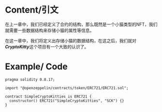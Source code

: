 # Content/引文

在上一章中，我们已经定义了合约的结构，那么既然是一个小猫类型的NFT，我们就需要一些数据结构来存储小猫的属性等信息。

在这一章中，我们将定义出存储小猫的数据结构，在这之后，我们就对***CryptoKitty***这个项目有一个大致的认识了。

# Example/ Code

```solidity
pragma solidity 0.8.17;

import "@openzeppelin/contracts/token/ERC721/ERC721.sol";

contract SimpleCryptoKitties is ERC721 {
  constructor() ERC721("SimpleCryptoKitties", "SCK") {}
}
```